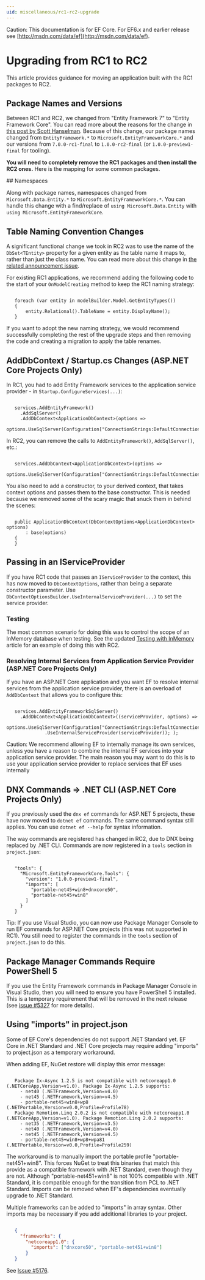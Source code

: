 ```yaml
---
uid: miscellaneous/rc1-rc2-upgrade
---
```

Caution: This documentation is for EF Core. For EF6.x and earlier release see [http://msdn.com/data/ef](http://msdn.com/data/ef).

  # Upgrading from RC1 to RC2

This article provides guidance for moving an application built with the RC1 packages to RC2.

  ## Package Names and Versions

Between RC1 and RC2, we changed from "Entity Framework 7" to "Entity Framework Core". You can read more about the reasons for the change in [this post by Scott Hanselman](http://www.hanselman.com/blog/ASPNET5IsDeadIntroducingASPNETCore10AndNETCore10.aspx). Because of this change, our package names changed from `EntityFramework.*` to `Microsoft.EntityFrameworkCore.*` and our versions from `7.0.0-rc1-final` to `1.0.0-rc2-final` (or `1.0.0-preview1-final` for tooling).

**You will need to completely remove the RC1 packages and then install the RC2 ones.** Here is the mapping for some common packages.

<!--     RC1 Package  RC2 Equivalent  EntityFramework.MicrosoftSqlServer        7.0.0-rc1-final  Microsoft.EntityFrameworkCore.SqlServer         1.0.0-rc2-final  EntityFramework.SQLite                    7.0.0-rc1-final  Microsoft.EntityFrameworkCore.SQLite            1.0.0-rc2-final  EntityFramework7.Npgsql                   3.1.0-rc1-3  NpgSql.EntityFrameworkCore.Postgres             <to be advised>  EntityFramework.SqlServerCompact35        7.0.0-rc1-final  EntityFrameworkCore.SqlServerCompact35          1.0.0-rc2-final  EntityFramework.SqlServerCompact40        7.0.0-rc1-final  EntityFrameworkCore.SqlServerCompact40          1.0.0-rc2-final  EntityFramework.InMemory                  7.0.0-rc1-final  Microsoft.EntityFrameworkCore.InMemory          1.0.0-rc2-final  EntityFramework.IBMDataServer             7.0.0-beta1  Not yet available for RC2  EntityFramework.Commands                  7.0.0-rc1-final  Microsoft.EntityFrameworkCore.Tools             1.0.0-preview1-final
EntityFramework.MicrosoftSqlServer.Design 7.0.0-rc1-final  Microsoft.EntityFrameworkCore.SqlServer.Design  1.0.0-rc2-final -->  ## Namespaces

Along with package names, namespaces changed from `Microsoft.Data.Entity.*` to `Microsoft.EntityFrameworkCore.*`. You can handle this change with a find/replace of `using Microsoft.Data.Entity` with `using Microsoft.EntityFrameworkCore`.

  ## Table Naming Convention Changes

A significant functional change we took in RC2 was to use the name of the `DbSet<TEntity>` property for a given entity as the table name it maps to, rather than just the class name. You can read more about this change in [the related announcement issue](https://github.com/aspnet/Announcements/issues/167).

For existing RC1 applications, we recommend adding the following code to the start of your `OnModelCreating` method to keep the RC1 naming strategy:

<!-- literal_block {"ids": [], "classes": [], "dupnames": [], "backrefs": [], "names": [], "xml:space": "preserve"} -->

````

   foreach (var entity in modelBuilder.Model.GetEntityTypes())
   {
       entity.Relational().TableName = entity.DisplayName();
   }
   ````

If you want to adopt the new naming strategy, we would recommend successfully completing the rest of the upgrade steps and then removing the code and creating a migration to apply the table renames.

  ## AddDbContext / Startup.cs Changes (ASP.NET Core Projects Only)

In RC1, you had to add Entity Framework services to the application service provider - in `Startup.ConfigureServices(...)`:

<!-- literal_block {"ids": [], "classes": [], "dupnames": [], "backrefs": [], "names": [], "xml:space": "preserve"} -->

````

   services.AddEntityFramework()
     .AddSqlServer()
     .AddDbContext<ApplicationDbContext>(options =>
       options.UseSqlServer(Configuration["ConnectionStrings:DefaultConnection"]));
   ````

In RC2, you can remove the calls to `AddEntityFramework()`, `AddSqlServer()`, etc.:

<!-- literal_block {"ids": [], "classes": [], "dupnames": [], "backrefs": [], "names": [], "xml:space": "preserve"} -->

````

   services.AddDbContext<ApplicationDbContext>(options =>
     options.UseSqlServer(Configuration["ConnectionStrings:DefaultConnection"]));
   ````

You also need to add a constructor, to your derived context, that takes context options and passes them to the base constructor. This is needed because we removed some of the scary magic that snuck them in behind the scenes:

<!-- literal_block {"ids": [], "classes": [], "dupnames": [], "backrefs": [], "names": [], "xml:space": "preserve"} -->

````

   public ApplicationDbContext(DbContextOptions<ApplicationDbContext> options)
       : base(options)
   {
   }
   ````

  ## Passing in an IServiceProvider

If you have RC1 code that passes an `IServiceProvider` to the context, this has now moved to `DbContextOptions`, rather than being a separate constructor parameter. Use `DbContextOptionsBuilder.UseInternalServiceProvider(...)` to set the service provider.

  ### Testing

The most common scenario for doing this was to control the scope of an InMemory database when testing. See the updated [Testing with InMemory](testing.md) article for an example of doing this with RC2.

  ### Resolving Internal Services from Application Service Provider (ASP.NET Core Projects Only)

If you have an ASP.NET Core application and you want EF to resolve internal services from the application service provider, there is an overload of `AddDbContext` that allows you to configure this:

<!-- literal_block {"ids": [], "classes": [], "dupnames": [], "backrefs": [], "names": [], "xml:space": "preserve"} -->

````

   services.AddEntityFrameworkSqlServer()
     .AddDbContext<ApplicationDbContext>((serviceProvider, options) =>
       options.UseSqlServer(Configuration["ConnectionStrings:DefaultConnection"])
              .UseInternalServiceProvider(serviceProvider)); );
   ````

Caution: We recommend allowing EF to internally manage its own services, unless you have a reason to combine the internal EF services into your application service provider. The main reason you may want to do this is to use your application service provider to replace services that EF uses internally

  ## DNX Commands => .NET CLI (ASP.NET Core Projects Only)

If you previously used the `dnx ef` commands for ASP.NET 5 projects, these have now moved to `dotnet ef` commands. The same command syntax still applies. You can use `dotnet ef --help` for syntax information.

The way commands are registered has changed in RC2, due to DNX being replaced by .NET CLI. Commands are now registered in a `tools` section in `project.json`:

<!-- literal_block {"ids": [], "classes": [], "dupnames": [], "backrefs": [], "names": [], "xml:space": "preserve"} -->

````

   "tools": {
     "Microsoft.EntityFrameworkCore.Tools": {
       "version": "1.0.0-preview1-final",
       "imports": [
         "portable-net45+win8+dnxcore50",
         "portable-net45+win8"
       ]
     }
   }
   ````

Tip: If you use Visual Studio, you can now use Package Manager Console to run EF commands for ASP.NET Core projects (this was not supported in RC1). You still need to register the commands in the `tools` section of `project.json` to do this.

  ## Package Manager Commands Require PowerShell 5

If you use the Entity Framework commands in Package Manager Console in Visual Studio, then you will need to ensure you have PowerShell 5 installed. This is a temporary requirement that will be removed in the next release (see [issue #5327](https://github.com/aspnet/EntityFramework/issues/5327) for more details).

  ## Using "imports" in project.json

Some of EF Core's dependencies do not support .NET Standard yet. EF Core in .NET Standard and .NET Core projects may require adding "imports" to project.json as a temporary workaround.

When adding EF, NuGet restore will display this error message:

<!-- literal_block {"ids": [], "xml:space": "preserve", "classes": [], "dupnames": [], "linenos": false, "backrefs": [], "highlight_args": {}, "names": [], "language": "text"} -->

````text

   Package Ix-Async 1.2.5 is not compatible with netcoreapp1.0 (.NETCoreApp,Version=v1.0). Package Ix-Async 1.2.5 supports:
     - net40 (.NETFramework,Version=v4.0)
     - net45 (.NETFramework,Version=v4.5)
     - portable-net45+win8+wp8 (.NETPortable,Version=v0.0,Profile=Profile78)
   Package Remotion.Linq 2.0.2 is not compatible with netcoreapp1.0 (.NETCoreApp,Version=v1.0). Package Remotion.Linq 2.0.2 supports:
     - net35 (.NETFramework,Version=v3.5)
     - net40 (.NETFramework,Version=v4.0)
     - net45 (.NETFramework,Version=v4.5)
     - portable-net45+win8+wp8+wpa81 (.NETPortable,Version=v0.0,Profile=Profile259)
   ````

The workaround is to manually import the portable profile "portable-net451+win8". This forces NuGet to treat this binaries that match this provide as a compatible framework with .NET Standard, even though they are not. Although "portable-net451+win8" is not 100% compatible with .NET Standard, it is compatible enough for the transition from PCL to .NET Standard. Imports can be removed when EF's dependencies eventually upgrade to .NET Standard.

Multiple frameworks can be added to "imports" in array syntax. Other imports may be necessary if you add additional libraries to your project.

<!-- literal_block {"ids": [], "xml:space": "preserve", "classes": [], "dupnames": [], "linenos": false, "backrefs": [], "highlight_args": {}, "names": [], "language": "json"} -->

````json

   {
     "frameworks": {
       "netcoreapp1.0": {
         "imports": ["dnxcore50", "portable-net451+win8"]
       }
   }
   ````

See [Issue #5176](https://github.com/aspnet/EntityFramework/issues/5176).
